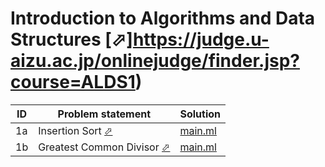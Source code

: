# Introduction to Algorithms and Data Structures [⬀]https://judge.u-aizu.ac.jp/onlinejudge/finder.jsp?course=ALDS1)


| ID | Problem statement                                                                                | Solution              |
|----|--------------------------------------------------------------------------------------------------|-----------------------|
| 1a | Insertion Sort [⬀](https://judge.u-aizu.ac.jp/onlinejudge/description.jsp?id=ALDS1_1_A)          | [main.ml](1a/main.ml) |
| 1b | Greatest Common Divisor [⬀](https://judge.u-aizu.ac.jp/onlinejudge/description.jsp?id=ALDS1_1_B) | [main.ml](1b/main.ml) |

